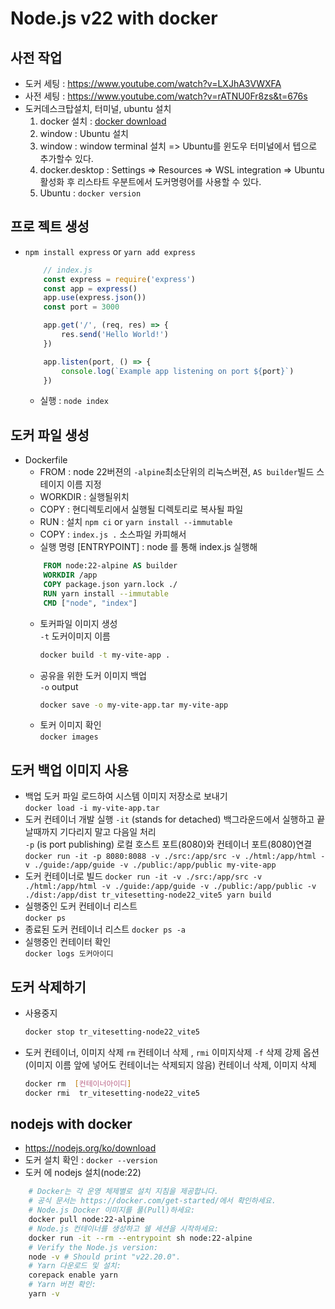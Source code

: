 # Node.js v22 with docker 


## 사전 작업
- 도커 세팅 : https://www.youtube.com/watch?v=LXJhA3VWXFA
- 사전 세팅 : https://www.youtube.com/watch?v=rATNU0Fr8zs&t=676s
- 도커데스크탑설치, 터미널, ubuntu 설치
  1. docker 설치 : [docker download](https://docs.docker.com/desktop/setup/install/windows-install/)
  2. window : Ubuntu 설치 
  3. window : window terminal 설치  => Ubuntu를 윈도우 터미널에서 텝으로 추가할수 있다.
	4. docker.desktop : Settings => Resources => WSL integration => Ubuntu 활성화 후 리스타트
	  우분트에서 도커명령어를 사용할 수 있다.
	5. Ubuntu : `docker version`
  
## 프로 젝트 생성
- `npm install express` or `yarn add express`
	``` js
		// index.js
		const express = require('express')
		const app = express()
		app.use(express.json())
		const port = 3000

		app.get('/', (req, res) => {
			res.send('Hello World!')
		})

		app.listen(port, () => {
			console.log(`Example app listening on port ${port}`)
		})
	```
	- 실행 : `node index`

## 도커 파일 생성
  - Dockerfile
	+ FROM : node 22버젼의 `-alpine`최소단위의 리눅스버젼, `AS builder`빌드 스테이지 이름 지정 
	+ WORKDIR : 실행될위치 	
	+ COPY : 현디렉토리에서 실행될 디렉토리로 복사될 파일 
	+ RUN : 설치 `npm ci` or `yarn install --immutable`
	+ COPY : `index.js .` 소스파일 카피해서
	+ 실행 명령 [ENTRYPOINT] : node 를 통해 index.js 실행해
	``` dockerfile
		FROM node:22-alpine AS builder
		WORKDIR /app
		COPY package.json yarn.lock ./
		RUN yarn install --immutable
		CMD ["node", "index"]
	```
	- 토커파일 이미지 생성   
		`-t` 도커이미지 이름   
		``` bash
		docker build -t my-vite-app .
		```
	- 공유을 위한 도커 이미지 백업   
		`-o` output
		``` bash
		docker save -o my-vite-app.tar my-vite-app
		```
	- 토커 이미지 확인   
	 	`docker images`

## 도커 백업 이미지 사용
- 백업 도커 파일 로드하여 시스템 이미지 저장소로 보내기    
	`docker load -i my-vite-app.tar`
- 도커 컨테이너 개발 실행
	`-it` (stands for detached) 백그라운드에서 실행하고 끝날때까지 기다리지 말고 다음일 처리   
	`-p` (is port publishing) 로컬 호스트 포트(8080)와 컨테이너 포트(8080)연결   
	`docker run -it -p 8080:8088 -v ./src:/app/src -v ./html:/app/html -v ./guide:/app/guide -v ./public:/app/public my-vite-app`
- 도커 컨테이너로 빌드
	`docker run -it -v ./src:/app/src -v ./html:/app/html -v ./guide:/app/guide -v ./public:/app/public -v ./dist:/app/dist tr_vitesetting-node22_vite5 yarn build`
- 실행중인 도커 컨테이너 리스트   
	`docker ps`
- 종료된 도커 컨테이너 리스트
	`docker ps -a`
- 실행중인 컨테이터 확인   
	`docker logs 도커아이디`
  
## 도커 삭제하기 
- 사용중지 
	``` bash
	docker stop tr_vitesetting-node22_vite5
	```
- 도커 컨테이너, 이미지 삭제 `rm` 컨테이너 삭제 , `rmi` 이미지삭제
	`-f` 삭제 강제 옵션 (이미지 이름 앞에 넣어도 컨테이너는 삭제되지 않음) 
	컨테이너 삭제, 이미지 삭제
	``` bash
	docker rm  [컨테이너아이디]
	docker rmi  tr_vitesetting-node22_vite5
	```


## nodejs with docker
- https://nodejs.org/ko/download
- 도커 설치 확인 : `docker --version`
- 도커 에 nodejs 설치(node:22)
``` bash
	# Docker는 각 운영 체제별로 설치 지침을 제공합니다.
	# 공식 문서는 https://docker.com/get-started/에서 확인하세요.
	# Node.js Docker 이미지를 풀(Pull)하세요:
	docker pull node:22-alpine
	# Node.js 컨테이너를 생성하고 쉘 세션을 시작하세요:
	docker run -it --rm --entrypoint sh node:22-alpine
	# Verify the Node.js version:
	node -v # Should print "v22.20.0".
	# Yarn 다운로드 및 설치:
	corepack enable yarn
	# Yarn 버전 확인:
	yarn -v
```
